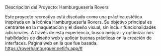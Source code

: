Descripción del Proyecto: Hamburguesería Rovers

Este proyecto recreativo está diseñado como una práctica estética inspirada en la icónica Hamburguesería Rovers. Su objetivo principal es centrarse en la maquetación y el diseño visual, sin incluir funcionalidades adicionales. A través de esta experiencia, busco mejorar y optimizar mis habilidades de diseño web y aplicar buenas prácticas en la creación de interfaces.
Pagina web en la que fue basada. https://roverhamburguer.netlify.app/#

